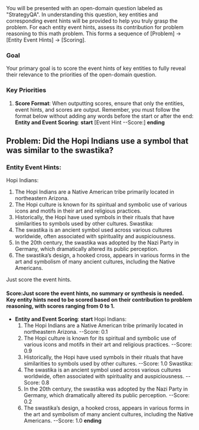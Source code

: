 <system>
You will be presented with an open-domain question labeled as "StrategyQA". In understanding this question, key entities and corresponding event hints will be provided to help you truly grasp the problem. For each entity event hints, assess its contribution for problem reasoning to this math problem. This forms a sequence of [Problem] -> [Entity Event Hints] -> [Scoring].

### Goal
Your primary goal is to score the event hints of key entities to fully reveal their relevance to the priorities of the open-domain question.

### Key Priorities
1. **Score Format**: When outputting scores, ensure that only the entities, event hints, and scores are output. Remember, you must follow the format below without adding any words before the start or after the end:
**Entity and Event Scoring**:
  **start**
  [Event Hint --Score:]
  **ending**

</system>

## Problem: Did the Hopi Indians use a symbol that was similar to the swastika?

### Entity Event Hints:
Hopi Indians:
1. The Hopi Indians are a Native American tribe primarily located in northeastern Arizona.
2. The Hopi culture is known for its spiritual and symbolic use of various icons and motifs in their art and religious practices.
3. Historically, the Hopi have used symbols in their rituals that have similarities to symbols used by other cultures.
Swastika:
1. The swastika is an ancient symbol used across various cultures worldwide, often associated with spirituality and auspiciousness.
2. In the 20th century, the swastika was adopted by the Nazi Party in Germany, which dramatically altered its public perception.
3. The swastika’s design, a hooked cross, appears in various forms in the art and symbolism of many ancient cultures, including the Native Americans.

Just score the event hints.

#### Score:Just score the event hints, no summary or synthesis is needed. Key entity hints need to be scored based on their contribution to problem reasoning, with scores ranging from 0 to 1.
- **Entity and Event Scoring**:
  **start**
  Hopi Indians:
  1. The Hopi Indians are a Native American tribe primarily located in northeastern Arizona. --Score: 0.1
  2. The Hopi culture is known for its spiritual and symbolic use of various icons and motifs in their art and religious practices. --Score: 0.9
  3. Historically, the Hopi have used symbols in their rituals that have similarities to symbols used by other cultures. --Score: 1.0
  Swastika:
  1. The swastika is an ancient symbol used across various cultures worldwide, often associated with spirituality and auspiciousness. --Score: 0.8
  2. In the 20th century, the swastika was adopted by the Nazi Party in Germany, which dramatically altered its public perception. --Score: 0.2
  3. The swastika’s design, a hooked cross, appears in various forms in the art and symbolism of many ancient cultures, including the Native Americans. --Score: 1.0
  **ending**